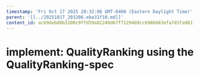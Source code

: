 ```yaml
---
timestamp: 'Fri Oct 17 2025 20:32:06 GMT-0400 (Eastern Daylight Time)'
parent: '[[../20251017_203206.eba31f10.md]]'
content_id: ac69debd6b3100c9ffd59a82249d67f71294b9ccb986683efa7d3fa98177e79d
---
```


# implement: QualityRanking using the QualityRanking-spec
